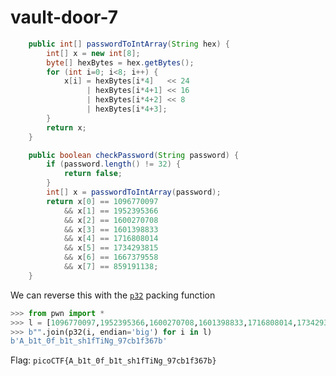 # vault-door-7
```java
    public int[] passwordToIntArray(String hex) {
        int[] x = new int[8];
        byte[] hexBytes = hex.getBytes();
        for (int i=0; i<8; i++) {
            x[i] = hexBytes[i*4]   << 24
                 | hexBytes[i*4+1] << 16
                 | hexBytes[i*4+2] << 8
                 | hexBytes[i*4+3];
        }
        return x;
    }

    public boolean checkPassword(String password) {
        if (password.length() != 32) {
            return false;
        }
        int[] x = passwordToIntArray(password);
        return x[0] == 1096770097
            && x[1] == 1952395366
            && x[2] == 1600270708
            && x[3] == 1601398833
            && x[4] == 1716808014
            && x[5] == 1734293815
            && x[6] == 1667379558
            && x[7] == 859191138;
    }
```
We can reverse this with the [`p32`](https://docs.pwntools.com/en/stable/util/packing.html#pwnlib.util.packing.p32) packing function
```python
>>> from pwn import *
>>> l = [1096770097,1952395366,1600270708,1601398833,1716808014,1734293815,1667379558,859191138]
>>> b"".join(p32(i, endian='big') for i in l)
b'A_b1t_0f_b1t_sh1fTiNg_97cb1f367b'
```
Flag: `picoCTF{A_b1t_0f_b1t_sh1fTiNg_97cb1f367b}`